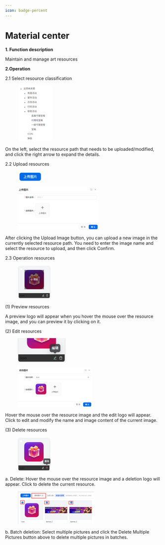 ```yaml
---
icon: badge-percent
---
```


# Material center

**1. Function description**

Maintain and manage art resources

**2.Operation**

2.1 Select resource classification

<div align="left"><figure><img src="../.gitbook/assets/image (90).png" alt="" width="111"><figcaption></figcaption></figure></div>

On the left, select the resource path that needs to be uploaded/modified, and click the right arrow to expand the details.

2.2 Upload resources

<div align="left"><figure><img src="../.gitbook/assets/image (91).png" alt="" width="80"><figcaption></figcaption></figure></div>

<div align="left"><figure><img src="../.gitbook/assets/image (92).png" alt="" width="261"><figcaption></figcaption></figure></div>

After clicking the Upload Image button, you can upload a new image in the currently selected resource path. You need to enter the image name and select the resource to upload, and then click Confirm.

2.3 Operation resources

<div align="left"><figure><img src="../.gitbook/assets/image (93).png" alt="" width="110"><figcaption></figcaption></figure></div>

(1) Preview resources

A preview logo will appear when you hover the mouse over the resource image, and you can preview it by clicking on it.

(2) Edit resources

<div align="left"><figure><img src="../.gitbook/assets/image (94).png" alt="" width="156"><figcaption></figcaption></figure></div>

<div align="left"><figure><img src="../.gitbook/assets/image (95).png" alt="" width="239"><figcaption></figcaption></figure></div>

Hover the mouse over the resource image and the edit logo will appear. Click to edit and modify the name and image content of the current image.

(3) Delete resources

<div align="left"><figure><img src="../.gitbook/assets/image (96).png" alt="" width="107"><figcaption></figcaption></figure></div>

a. Delete: Hover the mouse over the resource image and a deletion logo will appear. Click to delete the current resource.

<div align="left"><figure><img src="../.gitbook/assets/image (97).png" alt="" width="246"><figcaption></figcaption></figure></div>

b. Batch deletion: Select multiple pictures and click the Delete Multiple Pictures button above to delete multiple pictures in batches.
